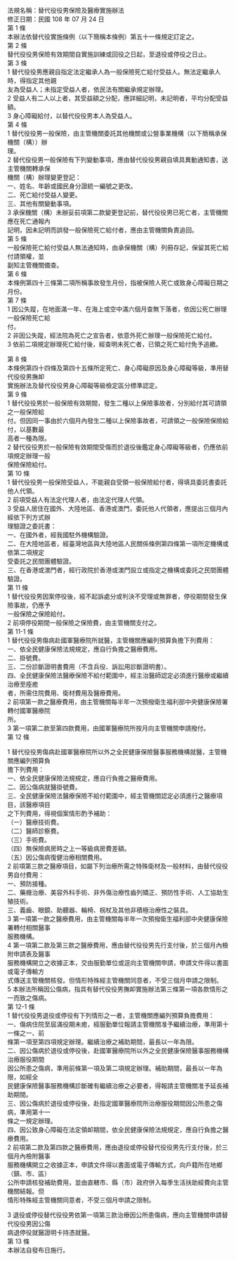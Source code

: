 法規名稱：替代役役男保險及醫療實施辦法  
修正日期：民國 108 年 07 月 24 日  
第 1 條  
本辦法依替代役實施條例（以下簡稱本條例）第五十一條規定訂定之。  
第 2 條  
替代役役男保險有效期間自實施訓練或回役之日起，至退役或停役之日止。  
第 3 條  
1 替代役役男應親自指定法定繼承人為一般保險死亡給付受益人。無法定繼承人時，得指定其他親  
友為受益人；未指定受益人者，依民法有關繼承規定辦理。  
2 受益人有二人以上者，其受益額之分配，應詳細記明，未記明者，平均分配受益額。  
3 身心障礙給付，以替代役役男本人為受益人。  
第 4 條  
1 替代役役男一般保險，由主管機關委託其他機關或公營事業機構（以下簡稱承保機關（構））辦  
理。  
2 替代役役男一般保險有下列變動事項，應由替代役役男親自填具異動通知書，送主管機關轉承保  
機關（構）辦理變更登記：  
一、姓名、年齡或國民身分證統一編號之更改。  
二、死亡給付受益人變更。  
三、其他有關變動事項。  
3 承保機關（構）未辦妥前項第二款變更登記前，替代役役男已死亡者，主管機關應在死亡通報內  
記明，因未記明而誤發一般保險死亡給付者，應由主管機關負責追回。  
第 5 條  
一般保險死亡給付受益人無法通知時，由承保機關（構）列冊存記，保留其死亡給付請領權，並  
副知主管機關備查。  
第 6 條  
本條例第四十三條第二項所稱事故發生月份，指被保險人死亡或致身心障礙日期之月份。  
第 7 條  
1 因公失蹤，在地面滿一年、在海上或空中滿六個月查無下落者，依因公死亡辦理一般保險死亡給  
付。  
2 非因公失蹤，經法院為死亡之宣告者，依意外死亡辦理一般保險死亡給付。  
3 依前二項規定辦理死亡給付後，經查明未死亡者，已領之死亡給付免予追繳。  


第 8 條  
本條例第四十四條及第四十五條所定死亡、身心障礙原因及身心障礙等級，準用替代役役男撫卹  
實施辦法及替代役役男身心障礙等級檢定區分標準認定。  
第 9 條  
1 替代役役男於一般保險有效期間，發生二種以上保險事故者，分別給付其可請領之一般保險給  
付。但因同一事由於六個月內發生二種以上保險事故者，可請領之一般保險保險給付，以基數最  
高者一種為限。  
2 替代役役男於一般保險有效期間受傷而於退役後鑑定身心障礙等級者，仍應依前項規定辦理一般  
保險保險給付。  
第 10 條  
1 替代役役男一般保險受益人，不能親自受領一般保險給付者，得填具委託書委託他人代領。  
2 前項受益人有法定代理人者，由法定代理人代領。  
3 受益人居住在國外、大陸地區、香港或澳門，委託他人代領者，應提出三個月內經依下列方式辦  
理驗證之委託書：  
一、在國外者，經我國駐外機構驗證。  
二、在大陸地區者，經臺灣地區與大陸地區人民關係條例第四條第一項所定機構或依第二項規定  
受委託之民間團體驗證。  
三、在香港或澳門者，經行政院於香港或澳門設立或指定之機構或委託之民間團體驗證。  
第 11 條  
1 替代役役男因案停役後，經不起訴處分或判決不受理或無罪者，停役期間發生保險事故，仍應予  
一般保險之保險給付。  
2 前項停役期間一般保險之保險費，由主管機關支付之。  
第 11-1 條  
1 替代役役男傷病赴國軍醫療院所就醫，主管機關應編列預算負擔下列費用：  
一、依全民健康保險法規規定，應自行負擔之醫療費用。  
二、掛號費。  
三、二份診斷證明書費用（不含兵役、訴訟用診斷證明書）。  
四、全民健康保險法醫療保險不給付範圍中，經主治醫師認定必須進行醫療或繼續治療至痊癒  
者，所需住院費用、衛材費用及醫療費用。  
2 前項第一款之醫療費用，由主管機關每半年一次預撥衛生福利部中央健康保險署轉付國軍醫療院  
所。  
3 第一項第二款至第四款費用，由國軍醫療院所按月向主管機關申請撥付。  
第 12 條  


1 替代役役男傷病赴國軍醫療院所以外之全民健康保險醫事服務機構就醫，主管機關應編列預算負  
擔下列費用：  
一、依全民健康保險法規規定，應自行負擔之醫療費用。  
二、因公傷病就醫掛號費。  
三、全民健康保險法醫療保險不給付範圍中，經主管機關認定必須進行之醫療項目，該醫療項目  
之下列費用，得視個案情形酌予補助：  
（一）醫療技術費。  
（二）醫師診察費。  
（三）手術費。  
（四）無保險病房時之上一等級病房費差額。  
（五）因公傷病復健治療相關費用。  
2 前項第三款之醫療項目，如屬下列治療所需之特殊衛材及一般材料，由替代役役男自付費用：  
一、預防接種。  
二、藥癮治療、美容外科手術、非外傷治療性齒列矯正、預防性手術、人工協助生殖技術。  
三、義齒、眼鏡、助聽器、輪椅、柺杖及其他非積極治療性之裝具。  
3 第一項第一款之醫療費用，由主管機關每半年一次預撥衛生福利部中央健康保險署轉付相關醫事  
服務機構。  
4 第一項第二款及第三款之醫療費用，應由替代役役男先行支付後，於三個月內檢附申請表及醫事  
服務機構開立之收據正本，交由服勤單位或逕向主管機關申請，申請文件得以書面或電子傳輸方  
式傳送主管機關核發。但情形特殊經主管機關同意者，不受三個月申請之限制。  
5 本辦法所稱因公傷病，指具有替代役役男撫卹實施辦法第三條第一項各款情形之一而致之傷病。  
第 12-1 條  
1 替代役役男退役或停役有下列情形之一者，主管機關應編列預算負擔費用：  
一、傷病住院至屆滿役期未癒，經服勤單位報請主管機關准予繼續治療，準用第十一條之一、前  
條第一項至第四項規定辦理。繼續治療之補助期間，最長以一年為限。  
二、因公傷病於退役或停役後，赴國軍醫療院所以外之全民健康保險醫事服務機構治療服役期間  
因公所患之傷病，準用前條第一項及第二項規定辦理。補助期間，最長以一年為限，如經全  
民健康保險醫事服務機構診斷確有繼續治療之必要者，得報請主管機關准予延長補助期間。  
三、因公傷病於退役或停役後，赴指定國軍醫療院所治療服役期間因公所患之傷病，準用第十一  
條之一規定辦理。  
四、因公致身心障礙在法定領卹期間，依全民健康保險法規規定，應自行負擔之醫療費用。  
2 前項第二款及第四款之醫療費用，應由退役或停役替代役役男先行支付後，於三個月內檢附醫事  
服務機構開立之收據正本，申請文件得以書面或電子傳輸方式，向戶籍所在地鄉（鎮、市、區）  
公所申請核發補助費用，並由直轄市、縣（市）政府併入每季生活扶助經費向主管機關結報。但  
情形特殊經主管機關同意者，不受三個月申請之限制。  


3 退役或停役替代役役男依第一項第三款治療因公所患傷病，應向主管機關申請替代役役男因公傷  
病退停役就醫證明卡持憑就醫。  
第 13 條  
本辦法自發布日施行。  


